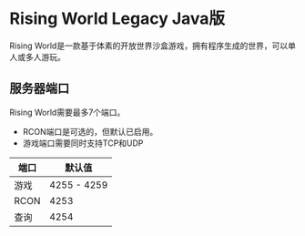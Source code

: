 # Rising World Legacy Java版

Rising World是一款基于体素的开放世界沙盒游戏，拥有程序生成的世界，可以单人或多人游玩。

## 服务器端口

Rising World需要最多7个端口。

* RCON端口是可选的，但默认已启用。
* 游戏端口需要同时支持TCP和UDP

| 端口    | 默认值       |
|---------|---------------|
| 游戏    |  4255 - 4259  |
| RCON    |  4253         |
| 查询   |  4254         | 